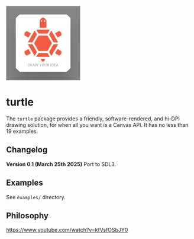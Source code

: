 <img alt="logo" src="https://raw.githubusercontent.com/p0nce/turtle/master/logo.png" width="200">

# turtle

The `turtle` package provides a friendly, software-rendered, and hi-DPI drawing solution, for when all you want is a Canvas API.
It has no less than 19 examples.

## Changelog

**Version 0.1 (March 25th 2025)** Port to SDL3.

## Examples

See `examples/` directory.





## Philosophy

https://www.youtube.com/watch?v=kfVsfOSbJY0